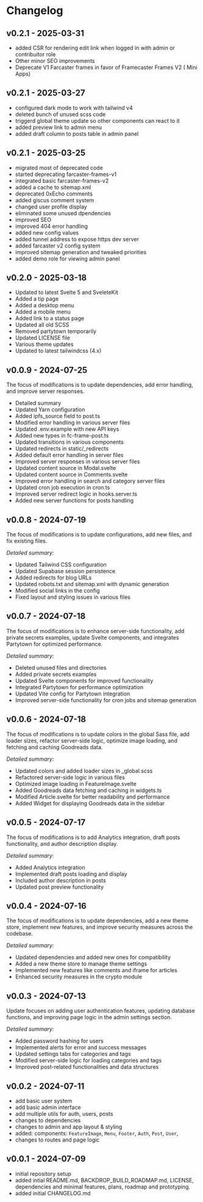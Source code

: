 # Changelog

## v0.2.1 - 2025-03-31

- added CSR for rendering edit link when logged in with admin or contribuitor role
- Other minor SEO improvements
- Deprecate V1 Farcaster frames in favor of Framecaster Frames V2 ( Mini Apps)

## v0.2.1 - 2025-03-27

- configured dark mode to work with tailwind v4
- deleted bunch of unused scss code
- triggerd global theme update so other components can react to it
- added preview link to admin menu
- added draft column to posts table in admin panel

## v0.2.1 - 2025-03-25

- migrated most of deprecated code
- started deprecating farcaster-frames-v1
- integrated basic farcaster-frames-v2
- added a cache to sitemap.xml
- deprecated 0xEcho comments
- added giscus comment system
- changed user profile display
- eliminated some unused dpendencies
- improved SEO
- improved 404 error handling
- added new config values
- added tunnel address to expose https dev server
- added farcaster v2 config system
- improved sitemap generation and tweaked priorities
- added demo role for viewing admin panel

## v0.2.0 - 2025-03-18

- Updated to latest Svelte 5 and SveleteKit
- Added a tip page
- Added a desktop menu
- Added a mobile menu
- Added link to a status page
- Updated all old SCSS
- Removed partytown temporarily
- Updated LICENSE file
- Various theme updates
- Updated to latest tailwindcss (4.x)

## v0.0.9 - 2024-07-25

The focus of modifications is to update dependencies, add error handling, and improve server responses.

- Detailed summary
- Updated Yarn configuration
- Added ipfs_source field to post.ts
- Modified error handling in various server files
- Updated .env.example with new API keys
- Added new types in fc-frame-post.ts
- Updated transitions in various components
- Updated redirects in static/_redirects
- Added default error handling in server files
- Improved server responses in various server files
- Updated content source in Modal.svelte
- Updated content source in Comments.svelte
- Improved error handling in search and category server files
- Updated cron job execution in cron.ts
- Improved server redirect logic in hooks.server.ts
- Added new server functions for posts handling

<!-- 
URL: https://github.com/andrei0x309/svelte-kit-supa-blog/blob/main/CHANGELOG.md#changelog---v0.0.9---2024-07-25
-->

## v0.0.8 - 2024-07-19

The focus of modifications is to update configurations, add new files, and fix existing files.

*Detailed summary:*

- Updated Tailwind CSS configuration
- Updated Supabase session persistence
- Added redirects for blog URLs
- Updated robots.txt and sitemap.xml with dynamic generation
- Modified social links in the config
- Fixed layout and styling issues in various files

<!-- 
URL: https://github.com/andrei0x309/svelte-kit-supa-blog/blob/main/CHANGELOG.md#changelog---v0.0.8---2024-07-19
-->

## v0.0.7 - 2024-07-18

The focus of modifications is to enhance server-side functionality, add private secrets examples, update Svelte components, and integrates Partytown for optimized performance.

*Detailed summary:*

- Deleted unused files and directories
- Added private secrets examples
- Updated Svelte components for improved functionality
- Integrated Partytown for performance optimization
- Updated Vite config for Partytown integration
- Improved server-side functionality for cron jobs and sitemap generation

<!-- 
URL: https://github.com/andrei0x309/svelte-kit-supa-blog/blob/main/CHANGELOG.md#changelog---v0.0.7---2024-07-18
-->

## v0.0.6 - 2024-07-18

The focus of modifications is to update colors in the global Sass file, add loader sizes, refactor server-side logic, optimize image loading, and fetching and caching Goodreads data.

*Detailed summary:*

- Updated colors and added loader sizes in _global.scss
- Refactored server-side logic in various files
- Optimized image loading in FeatureImage.svelte
- Added Goodreads data fetching and caching in widgets.ts
- Modified Article.svelte for better readability and performance
- Added Widget for displaying Goodreads data in the sidebar

<!-- 
URL: https://github.com/andrei0x309/svelte-kit-supa-blog/blob/main/CHANGELOG.md#changelog---v0.0.6---2024-07-18
-->

## v0.0.5 - 2024-07-17

The focus of modifications is to add Analytics integration, draft posts functionality, and author description display.

*Detailed summary:*

- Added Analytics integration
- Implemented draft posts loading and display
- Included author description in posts
- Updated post preview functionality

<!-- 
URL: https://github.com/andrei0x309/svelte-kit-supa-blog/blob/main/CHANGELOG.md#changelog---v0.0.5---2024-07-17
-->

## v0.0.4 - 2024-07-16

The focus of modifications is to update dependencies, add a new theme store, implement new features, and improve security measures across the codebase.

*Detailed summary:*

- Updated dependencies and added new ones for compatibility
- Added a new theme store to manage theme settings
- Implemented new features like comments and iframe for articles
- Enhanced security measures in the crypto module

<!-- 
URL: https://github.com/andrei0x309/svelte-kit-supa-blog/blob/main/CHANGELOG.md#changelog---v0.0.4---2024-07-16
-->

## v0.0.3 - 2024-07-13

Update focuses on adding user authentication features, updating database functions, and improving page logic in the admin settings section.

*Detailed summary:*

- Added password hashing for users
- Implemented alerts for error and success messages
- Updated settings tabs for categories and tags
- Modified server-side logic for loading categories and tags
- Improved post-related functionalities and data structures

<!-- 
URL: https://github.com/andrei0x309/svelte-kit-supa-blog/blob/main/CHANGELOG.md#changelog---v0.0.3---2024-07-13
-->

## v0.0.2 - 2024-07-11

- add basic user system
- add basic admin interface
- add multiple utils for auth, users, posts
- changes to dependencies
- changes to admin and app layout & styling
- added: components: `FeatureImage`, `Menu`, `Footer`, `Auth`, `Post`, `User`,
- changes to routes and page logic

<!-- 
URL: https://github.com/andrei0x309/svelte-kit-supa-blog/blob/main/CHANGELOG.md#changelog---v0.0.2---2024-07-11
-->

## v0.0.1 - 2024-07-09

- initial repository setup
- added intial README.md, BACKDROP_BUILD_ROADMAP.md, LICENSE, dependencies and minimal features, plans, roadmap and prototyping.
- added initial CHANGELOG.md

<!-- 
URL: https://github.com/andrei0x309/svelte-kit-supa-blog/blob/main/CHANGELOG.md#changelog---v0.0.1---2024-07-09
-->

